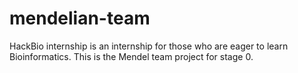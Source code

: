 # mendelian-team
HackBio internship is an internship for those who are eager to learn Bioinformatics. This is the Mendel team project for stage 0. 
